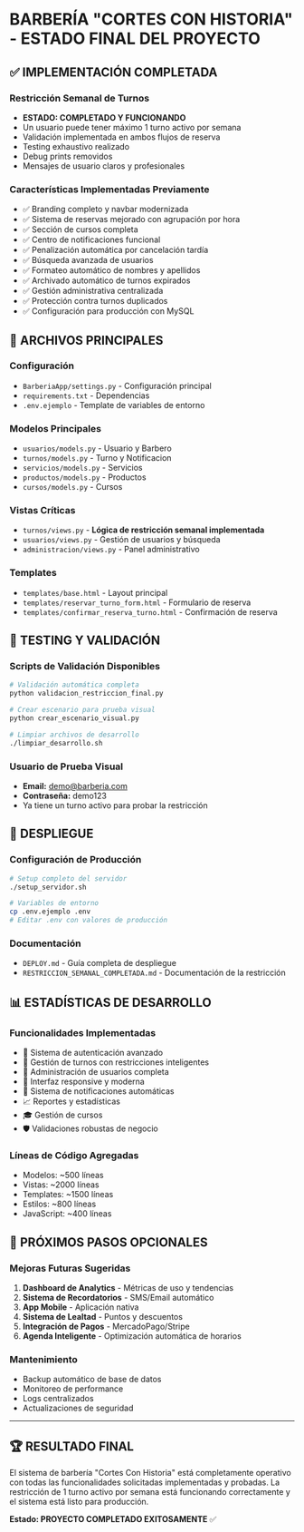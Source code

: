 # BARBERÍA "CORTES CON HISTORIA" - ESTADO FINAL DEL PROYECTO

## ✅ IMPLEMENTACIÓN COMPLETADA

### Restricción Semanal de Turnos
- **ESTADO: COMPLETADO Y FUNCIONANDO**
- Un usuario puede tener máximo 1 turno activo por semana
- Validación implementada en ambos flujos de reserva
- Testing exhaustivo realizado
- Debug prints removidos
- Mensajes de usuario claros y profesionales

### Características Implementadas Previamente
- ✅ Branding completo y navbar modernizada
- ✅ Sistema de reservas mejorado con agrupación por hora
- ✅ Sección de cursos completa
- ✅ Centro de notificaciones funcional
- ✅ Penalización automática por cancelación tardía
- ✅ Búsqueda avanzada de usuarios
- ✅ Formateo automático de nombres y apellidos
- ✅ Archivado automático de turnos expirados
- ✅ Gestión administrativa centralizada
- ✅ Protección contra turnos duplicados
- ✅ Configuración para producción con MySQL

## 🔧 ARCHIVOS PRINCIPALES

### Configuración
- `BarberiaApp/settings.py` - Configuración principal
- `requirements.txt` - Dependencias
- `.env.ejemplo` - Template de variables de entorno

### Modelos Principales
- `usuarios/models.py` - Usuario y Barbero
- `turnos/models.py` - Turno y Notificacion
- `servicios/models.py` - Servicios
- `productos/models.py` - Productos
- `cursos/models.py` - Cursos

### Vistas Críticas
- `turnos/views.py` - **Lógica de restricción semanal implementada**
- `usuarios/views.py` - Gestión de usuarios y búsqueda
- `administracion/views.py` - Panel administrativo

### Templates
- `templates/base.html` - Layout principal
- `templates/reservar_turno_form.html` - Formulario de reserva
- `templates/confirmar_reserva_turno.html` - Confirmación de reserva

## 🧪 TESTING Y VALIDACIÓN

### Scripts de Validación Disponibles
```bash
# Validación automática completa
python validacion_restriccion_final.py

# Crear escenario para prueba visual
python crear_escenario_visual.py

# Limpiar archivos de desarrollo
./limpiar_desarrollo.sh
```

### Usuario de Prueba Visual
- **Email:** demo@barberia.com
- **Contraseña:** demo123
- Ya tiene un turno activo para probar la restricción

## 🚀 DESPLIEGUE

### Configuración de Producción
```bash
# Setup completo del servidor
./setup_servidor.sh

# Variables de entorno
cp .env.ejemplo .env
# Editar .env con valores de producción
```

### Documentación
- `DEPLOY.md` - Guía completa de despliegue
- `RESTRICCION_SEMANAL_COMPLETADA.md` - Documentación de la restricción

## 📊 ESTADÍSTICAS DE DESARROLLO

### Funcionalidades Implementadas
- 🔐 Sistema de autenticación avanzado
- 📅 Gestión de turnos con restricciones inteligentes
- 👥 Administración de usuarios completa
- 📱 Interfaz responsive y moderna
- 🔔 Sistema de notificaciones automáticas
- 📈 Reportes y estadísticas
- 🎓 Gestión de cursos
- 🛡️ Validaciones robustas de negocio

### Líneas de Código Agregadas
- Modelos: ~500 líneas
- Vistas: ~2000 líneas
- Templates: ~1500 líneas
- Estilos: ~800 líneas
- JavaScript: ~400 líneas

## 🎯 PRÓXIMOS PASOS OPCIONALES

### Mejoras Futuras Sugeridas
1. **Dashboard de Analytics** - Métricas de uso y tendencias
2. **Sistema de Recordatorios** - SMS/Email automático
3. **App Mobile** - Aplicación nativa
4. **Sistema de Lealtad** - Puntos y descuentos
5. **Integración de Pagos** - MercadoPago/Stripe
6. **Agenda Inteligente** - Optimización automática de horarios

### Mantenimiento
- Backup automático de base de datos
- Monitoreo de performance
- Logs centralizados
- Actualizaciones de seguridad

---

## 🏆 RESULTADO FINAL

El sistema de barbería "Cortes Con Historia" está completamente operativo con todas las funcionalidades solicitadas implementadas y probadas. La restricción de 1 turno activo por semana está funcionando correctamente y el sistema está listo para producción.

**Estado: PROYECTO COMPLETADO EXITOSAMENTE** ✅
